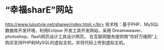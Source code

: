 # “幸福sharE”网站 
http://www.lulustyle.net/sharee/index.html.</br>
技术栈：基于PHP、MySQL数据库开发环境，利用Eclipse 开发工具开发网站，采用 Dreamweaver、photoshop、flash网页设计工具设计网页。
在互联网服务提供商“你好万维网”上购买支持PHP和MySQL的虚拟主机，并将代码上传到虚拟主机。
